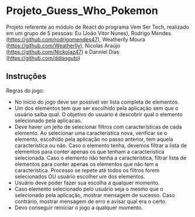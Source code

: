 # Projeto_Guess_Who_Pokemon

Projeto referente ao módulo de React do programa Vem Ser Tech, realizado em um grupo de 5 pessoas: Eu (João Vitor Nunes), Rodrigo Mendes (https://github.com/rodrigomendes47), Weatherlly Moura (https://github.com/Weatherlly), Nicolas Araújo (https://github.com/Nickolaz47) e Danniel Dias (https://github.com/ddiasguto)

## Instruções 

Regras do jogo:

- No inicio do jogo deve ser possível ver lista completa de elementos. 
- Um dos elementos tem que ser escolhido pela aplicação sem que o usuário saiba qual. O objetivo do usuario é descobrir qual o elemento selecionado pela aplicacao.
- Deve haver um jeito de selecionar filtros com características de cada elemento. Ao selecionar uma característica nova, verificar se o elemento, escolhido pela aplicação no passo anterior, tem aquela característica ou não. Caso o elemento tenha, devemos filtrar a lista de elementos para conter apenas os que tenham a característica selecionada. Caso o elemento não tenha a característica, filtrar lista de elementos para conter apenas os elementos que não tem a característica. Processo se repete até todos os filtros forem selecionados OU usuário escolher um dos elementos.
- Usuário deve poder fazer sua escolha a qualquer momento.
- Caso elemento selecionado pelo usuário seja o mesmo que o selecionado pela aplicação, mostrar mensagem de sucesso. Caso contrário, mostrar mensagem de erro e avisar qual era o certo.
- Devo conseguir reiniciar o jogo a qualquer momento.



